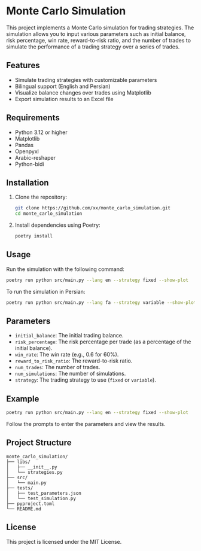 ﻿# Monte Carlo Simulation

This project implements a Monte Carlo simulation for trading strategies. The simulation allows you to input various parameters such as initial balance, risk percentage, win rate, reward-to-risk ratio, and the number of trades to simulate the performance of a trading strategy over a series of trades.

## Features

- Simulate trading strategies with customizable parameters
- Bilingual support (English and Persian)
- Visualize balance changes over trades using Matplotlib
- Export simulation results to an Excel file

## Requirements

- Python 3.12 or higher
- Matplotlib
- Pandas
- Openpyxl
- Arabic-reshaper
- Python-bidi

## Installation

1. Clone the repository:
   ```sh
   git clone https://github.com/xx/monte_carlo_simulation.git
   cd monte_carlo_simulation
   ```

2. Install dependencies using Poetry:
   ```sh
   poetry install
   ```

## Usage

Run the simulation with the following command:
```sh
poetry run python src/main.py --lang en --strategy fixed --show-plot
```

To run the simulation in Persian:
```sh
poetry run python src/main.py --lang fa --strategy variable --show-plot
```

## Parameters

- `initial_balance`: The initial trading balance.
- `risk_percentage`: The risk percentage per trade (as a percentage of the initial balance).
- `win_rate`: The win rate (e.g., 0.6 for 60%).
- `reward_to_risk_ratio`: The reward-to-risk ratio.
- `num_trades`: The number of trades.
- `num_simulations`: The number of simulations.
- `strategy`: The trading strategy to use (`fixed` or `variable`).

## Example

```sh
poetry run python src/main.py --lang en --strategy fixed --show-plot
```

Follow the prompts to enter the parameters and view the results.

## Project Structure

```
monte_carlo_simulation/
├── libs/
│   ├── __init__.py
│   └── strategies.py
├── src/
│   └── main.py
├── tests/
│   ├── test_parameters.json
│   └── test_simulation.py
├── pyproject.toml
└── README.md
```

## License

This project is licensed under the MIT License.
